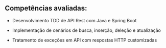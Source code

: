 ## Competências avaliadas:

- Desenvolvimento TDD de API Rest com Java e Spring Boot

- Implementação de cenários de busca, inserção, deleção e atualização

- Tratamento de exceções em API com respostas HTTP customizadas
